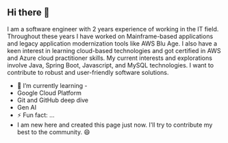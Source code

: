## Hi there 👋

I am a software engineer with 2 years experience of working in the IT field. Throughout these years I have worked on Mainframe-based applications and legacy application modernization tools like AWS Blu Age. I also have a keen interest in learning cloud-based technologies and got certified in AWS and Azure cloud practitioner skills. My current interests and explorations involve Java, Spring Boot, Javascript, and MySQL technologies. I want to contribute to robust and user-friendly software solutions.
- 🌱 I’m currently learning -
- Google Cloud Platform
- Git and GitHub deep dive
- Gen AI
- ⚡ Fun fact: ...
- I am new here and created this page just now. I'll try to contribute my best to the community. 😄
  
<!--
**AkanshaAbrol/AkanshaAbrol** is a ✨ _special_ ✨ repository because its `README.md` (this file) appears on your GitHub profile.

Here are some ideas to get you started:

- 🔭 I’m currently working on ...
- 🌱 I’m currently learning ...
- 👯 I’m looking to collaborate on ...
- 🤔 I’m looking for help with ...
- 💬 Ask me about ...
- 📫 How to reach me: ...
- 😄 Pronouns: ...
- ⚡ Fun fact: ...
-->
